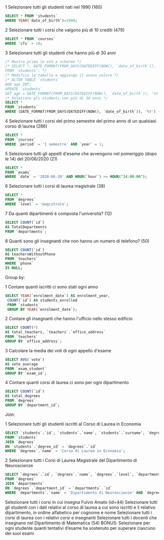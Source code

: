 1 Selezionare tutti gli studenti nati nel 1990 (160)
```sql
SELECT * FROM `students` 
WHERE YEAR(`date_of_birth`)=1990;
```
2 Selezionare tutti i corsi che valgono più di 10 crediti (479)
```sql
SELECT * FROM `courses` 
WHERE `cfu` > 10;
```

3 Selezionare tutti gli studenti che hanno più di 30 anni
```sql
/* Mostro prima le età a schermo */
/* SELECT *, DATE_FORMAT(FROM_DAYS(DATEDIFF(NOW(), `date_of_birth`)), '%Y') + 0 AS age
FROM `students`; */
/* Modifico la tabella e aggiungo il nuovo valore */
/* ALTER TABLE `students`
ADD age INT;
UPDATE `students`
SET age = DATE_FORMAT(FROM_DAYS(DATEDIFF(NOW(), `date_of_birth`)), '%Y') + 0; */
/* Seleziono gli studenti con più di 30 anni */
SELECT *
FROM `students`
WHERE (DATE_FORMAT(FROM_DAYS(DATEDIFF(NOW(), `date_of_birth`)), '%Y') + 0) > 30;
```

4 Selezionare tutti i corsi del primo semestre del primo anno di un qualsiasi corso di laurea (286)
```sql
SELECT *
FROM `courses`
WHERE `period` = 'I semestre' AND `year` = 1;
```

5 Selezionare tutti gli appelli d'esame che avvengono nel pomeriggio (dopo le 14) del 20/06/2020 (21)
```sql
SELECT *
FROM `exams`
WHERE `date` = '2020-06-20' AND HOUR(`hour`) >= HOUR("14:00:00");
```

6 Selezionare tutti i corsi di laurea magistrale (38)
```sql
SELECT *
FROM `degrees`
WHERE `level` = 'magistrale';
```

7 Da quanti dipartimenti è composta l'università? (12)
```sql
SELECT COUNT(`id`)
AS TotalDepartments
FROM `departments`;
```

8 Quanti sono gli insegnanti che non hanno un numero di telefono? (50)
```sql
SELECT COUNT(`id`)
AS teachersWithoutPhone
FROM `teachers`
WHERE `phone`
IS NULL;
```

Group by:

1 Contare quanti iscritti ci sono stati ogni anno
```sql
SELECT YEAR(`enrolment_date`) AS enrolment_year,
 COUNT(`id`) AS students_enrolled 
 FROM `students`
 GROUP BY YEAR(`enrolment_date`);
```
2 Contare gli insegnanti che hanno l'ufficio nello stesso edificio
```sql
SELECT COUNT(*)
AS total_teachers, `teachers`.`office_address`
FROM `teachers`
GROUP BY `office_address`;
```

3 Calcolare la media dei voti di ogni appello d'esame
```sql
SELECT AVG(`vote`)
AS vote_average
FROM `exam_student`
GROUP BY `exam_id`;
```

4 Contare quanti corsi di laurea ci sono per ogni dipartimento
```sql
SELECT COUNT(`id`)
AS total_degrees
FROM `degrees`
GROUP BY `department_id`;
```

Join:

1 Selezionare tutti gli studenti iscritti al Corso di Laurea in Economia
```sql
SELECT `students`.`id`, `students`.`name`, `students`.`surname`, `degrees`.`name` AS corso_di_laurea
FROM `students`
JOIN `degrees`
ON `students`.`degree_id` = `degrees`.`id`
WHERE `degrees`.`name` = 'Corso di Laurea in Economia';
```

2 Selezionare tutti i Corsi di Laurea Magistrale del Dipartimento di Neuroscienze
```sql
SELECT `degrees`.`id`, `degrees`.`name`, `degrees`.`level`, `departments`.`id` AS `department_id`, `departments`.`name`
FROM `degrees`
JOIN `departments`
ON `degrees`.`department_id` = `departments`.`id`
WHERE `departments`.`name` = 'Dipartimento di Neuroscienze' AND `degrees`.`level` = 'magistrale';
```

Selezionare tutti i corsi in cui insegna Fulvio Amato (id=44)
Selezionare tutti gli studenti con i dati relativi al corso di laurea a cui sono iscritti e il relativo dipartimento, in ordine alfabetico per cognome e nome
Selezionare tutti i corsi di laurea con i relativi corsi e insegnanti
Selezionare tutti i docenti che insegnano nel Dipartimento di Matematica (54)
BONUS: Selezionare per ogni studente quanti tentativi d’esame ha sostenuto per superare ciascuno dei suoi esami